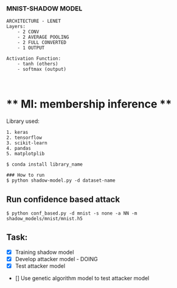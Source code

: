 ### MNIST-SHADOW MODEL
```
ARCHITECTURE - LENET
Layers:
    - 2 CONV
    - 2 AVERAGE POOLING
    - 2 FULL CONVERTED 
    - 1 OUTPUT

Activation Function:
    - tanh (others)
    - softmax (output)



```


# ** MI: membership inference **

Library used:
```
1. keras
2. tensorflow
3. scikit-learn
4. pandas
5. matplotplib

$ conda install library_name

### How to run
$ python shadow-model.py -d dataset-name

```

## Run confidence based attack
```
$ python conf_based.py -d mnist -s none -a NN -m shadow_models/mnist/mnist.h5
```


## Task:

- [x] Training shadow model
- [x] Develop attacker model - DOING
- [x] Test attacker model
- [] Use genetic algorithm model to test attacker model

